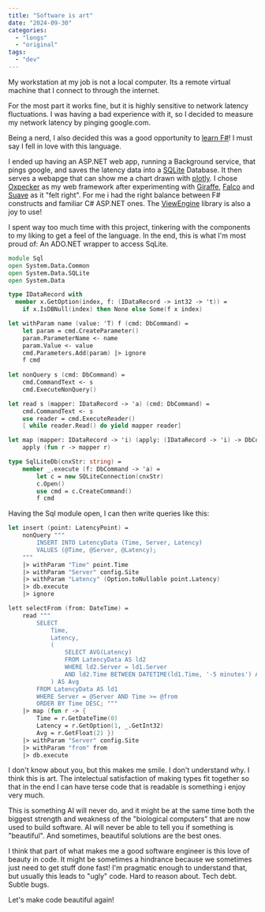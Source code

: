 ```yaml
---
title: "Software is art"
date: "2024-09-30"
categories:
  - "longs"
  - "original"
tags:
  - "dev"
---
```


My workstation at my job is not a local computer. Its a remote virtual machine that I connect to through the internet.

For the most part it works fine, but it is highly sensitive to network latency fluctuations.
I was having a bad experience with it, so I decided to measure my network latency by pinging google.com.

Being a nerd, I also decided this was a good opportunity to [learn F#](https://fsharp.org/)! I must say I fell in love with this language.

I ended up having an ASP.NET web app, running a Background service, that pings google, and saves the latency data into a [SQLite](https://sqlite.org/) Database.
It then serves a webapge that can show me a chart drawn with [plotly](https://plotly.com/javascript/).
I chose [Oxpecker](https://github.com/Lanayx/Oxpecker/) as my web framework after experimenting with [Giraffe](https://giraffe.wiki/), [Falco](https://www.falcoframework.com/) and [Suave](https://suave.io/) as it "felt right".
For me i had the right balance between F# constructs and familiar C# ASP.NET ones.
The [ViewEngine](https://github.com/Lanayx/Oxpecker/blob/develop/src/Oxpecker.ViewEngine/README.md) library is also a joy to use!

I spent way too much time with this project, tinkering with the components to my liking to get a feel of the language.
In the end, this is what I'm most proud of: An ADO.NET wrapper to access SqLite.

```fs
module Sql
open System.Data.Common
open System.Data.SQLite
open System.Data

type IDataRecord with
  member x.GetOption(index, f: (IDataRecord -> int32 -> 't)) = 
    if x.IsDBNull(index) then None else Some(f x index)

let withParam name (value: 'T) f (cmd: DbCommand) =
    let param = cmd.CreateParameter()
    param.ParameterName <- name
    param.Value <- value
    cmd.Parameters.Add(param) |> ignore
    f cmd
    
let nonQuery s (cmd: DbCommand) =
    cmd.CommandText <- s
    cmd.ExecuteNonQuery()

let read s (mapper: IDataRecord -> 'a) (cmd: DbCommand) =
    cmd.CommandText <- s
    use reader = cmd.ExecuteReader()
    [ while reader.Read() do yield mapper reader]

let map (mapper: IDataRecord -> 'i) (apply: (IDataRecord -> 'i) -> DbCommand -> 'i list) =
    apply (fun r -> mapper r)

type SqlLiteDb(cnxStr: string) =
    member _.execute (f: DbCommand -> 'a) =
        let c = new SQLiteConnection(cnxStr)
        c.Open()
        use cmd = c.CreateCommand()
        f cmd
```

Having the Sql module open, I can then write queries like this:

```fs
let insert (point: LatencyPoint) =
    nonQuery """
        INSERT INTO LatencyData (Time, Server, Latency)
        VALUES (@Time, @Server, @Latency);
    """
    |> withParam "Time" point.Time
    |> withParam "Server" config.Site
    |> withParam "Latency" (Option.toNullable point.Latency)
    |> db.execute
    |> ignore

lett selectFrom (from: DateTime) =
    read """
        SELECT 
            Time,
            Latency,
            (
                SELECT AVG(Latency)
                FROM LatencyData AS ld2
                WHERE ld2.Server = ld1.Server
                AND ld2.Time BETWEEN DATETIME(ld1.Time, '-5 minutes') AND ld1.Time
            ) AS Avg
        FROM LatencyData AS ld1
        WHERE Server = @Server AND Time >= @from
        ORDER BY Time DESC; """
    |> map (fun r -> {
        Time = r.GetDateTime(0)
        Latency = r.GetOption(1, _.GetInt32)
        Avg = r.GetFloat(2) })
    |> withParam "Server" config.Site
    |> withParam "from" from
    |> db.execute
```

I don't know about you, but this makes me smile. I don't understand why. I think this is art.
The intelectual satisfaction of making types fit together so that in the end I can have terse code that is readable is something i enjoy very much.

This is something AI will never do, and it might be at the same time both the biggest strength and weakness of the "biological computers" that are now used to build software.
AI will never be able to tell you if something is "beautiful". And sometimes, beautiful solutions are the best ones.

I think that part of what makes me a good software engineer is this love of beauty in code.
It might be sometimes a hindrance because we sometimes just need to get stuff done fast! I'm pragmatic enough to understand that, but usually this leads to "ugly" code. Hard to reason about. Tech debt. Subtle bugs.

Let's make code beautiful again!